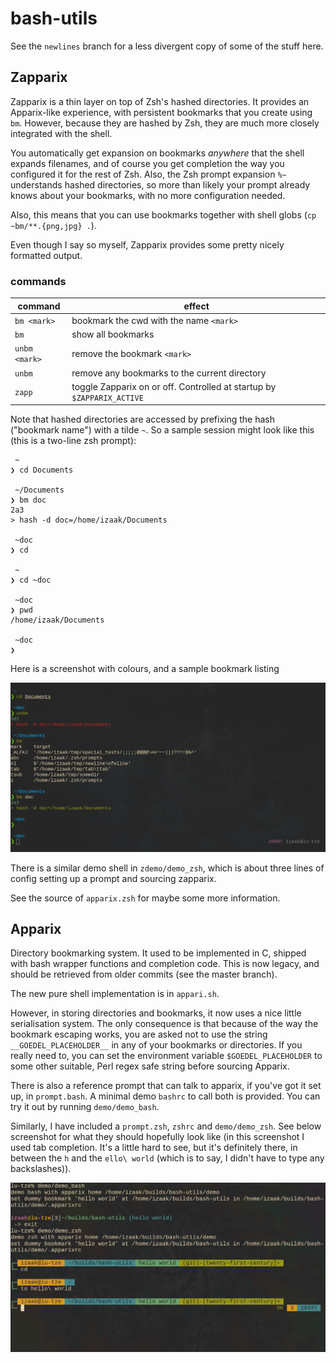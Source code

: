 # bash-utils

See the `newlines` branch for a less divergent copy of some of the stuff here.

## Zapparix

Zapparix is a thin layer on top of Zsh's hashed directories. It provides an
Apparix-like experience, with persistent bookmarks that you create using `bm`.
However, because they are hashed by Zsh, they are much more closely integrated
with the shell.

You automatically get expansion on bookmarks *anywhere* that the
shell expands filenames, and of course you get completion the way you configured
it for the rest of Zsh. Also, the Zsh prompt expansion `%~` understands hashed
directories, so more than likely your prompt already knows about your bookmarks,
with no more configuration needed.

Also, this means that you can use bookmarks together with shell globs
(`cp ~bm/**.{png,jpg} .`).

Even though I say so myself, Zapparix provides some pretty nicely formatted
output.

### commands

| command | effect |
|---|---|
| `bm <mark>` | bookmark the cwd with the name `<mark>` |
| `bm` | show all bookmarks |
| `unbm <mark>` | remove the bookmark `<mark>` |
| `unbm` | remove any bookmarks to the current directory |
| `zapp` | toggle Zapparix on or off. Controlled at startup by `$ZAPPARIX_ACTIVE` |

Note that hashed directories are accessed by prefixing the hash ("bookmark
name") with a tilde `~`. So a sample session might look like this (this is a
two-line zsh prompt):

     ~
    ❯ cd Documents

     ~/Documents
    ❯ bm doc
    2a3
    > hash -d doc=/home/izaak/Documents

     ~doc
    ❯ cd

     ~
    ❯ cd ~doc

     ~doc
    ❯ pwd
    /home/izaak/Documents

     ~doc
    ❯

Here is a screenshot with colours, and a sample bookmark listing

![screenshot](https://github.com/goedel-gang/bash-utils/blob/twenty-first-century/zapparix_screenshot.png)

There is a similar demo shell in `zdemo/demo_zsh`, which is about three lines of
config setting up a prompt and sourcing zapparix.

See the source of `apparix.zsh` for maybe some more information.

## Apparix

Directory bookmarking system. It used to be implemented in C, shipped with bash
wrapper functions and completion code. This is now legacy, and should be
retrieved from older commits (see the master branch).

The new pure shell implementation is in `appari.sh`.

However, in storing directories and bookmarks, it now uses a nice little
serialisation system. The only consequence is that because of the way the
bookmark escaping works, you are asked not to use the string
`__GOEDEL_PLACEHOLDER__` in any of your bookmarks or directories. If you really
need to, you can set the environment variable `$GOEDEL_PLACEHOLDER` to some
other suitable, Perl regex safe string before sourcing Apparix.

There is also a reference prompt that can talk to apparix, if you've got it set
up, in `prompt.bash`. A minimal demo `bashrc` to call both is provided. You can
try it out by running `demo/demo_bash`.

Similarly, I have included a `prompt.zsh`, `zshrc` and `demo/demo_zsh`. See
below screenshot for what they should hopefully look like (in this screenshot I
used tab completion. It's a little hard to see, but it's definitely there, in
between the `h` and the `ello\ world` (which is to say, I didn't have to type
any backslashes)).

![screenshot](https://github.com/goedel-gang/bash-utils/blob/twenty-first-century/prompt_screenshot.png)

